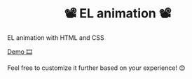<h1 align="center">📽 EL animation 📽</h1> 
EL animation with HTML and CSS

<a href="https://codepen.io/Hadil-Ben-Abdallah/pen/BaMwWje">Demo 🎞</a>

Feel free to customize it further based on your experience! 😊

